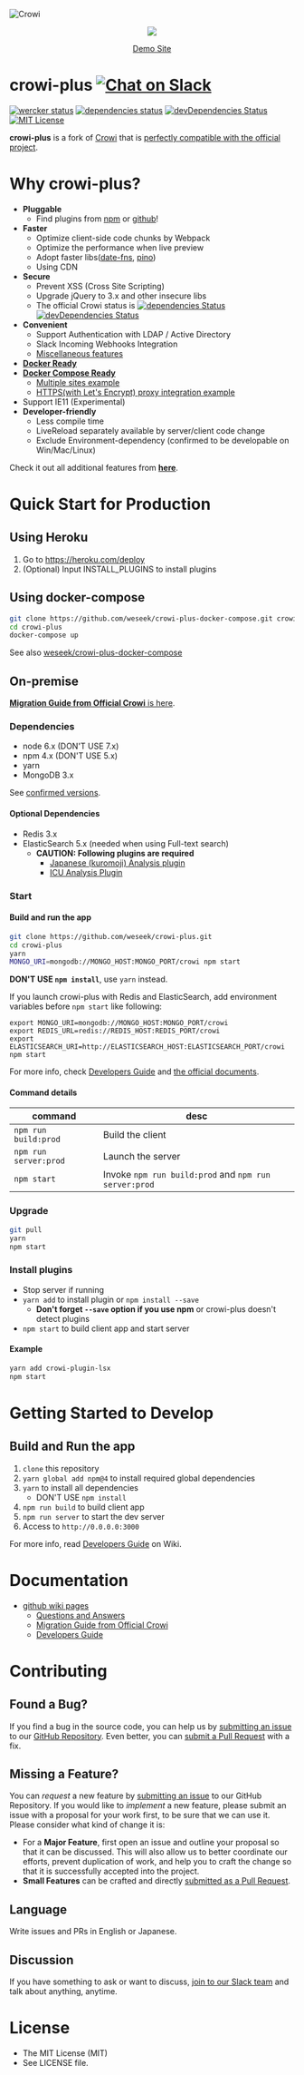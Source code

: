![Crowi](http://res.cloudinary.com/hrscywv4p/image/upload/c_limit,f_auto,h_900,q_80,w_1200/v1/199673/https_www_filepicker_io_api_file_VpYEP32ZQyCZ85u6XCXo_zskpra.png)

<p align="center">
  <a href="https://heroku.com/deploy"><img src="https://www.herokucdn.com/deploy/button.png"></a>
</p>
<p align="center">
  <a href="https://demo.crowi-plus.org">Demo Site</a>
</p>

crowi-plus [![Chat on Slack](https://crowi-plus-slackin.weseek.co.jp/badge.svg)][slackin]
===========

[![wercker status](https://app.wercker.com/status/39cdc49d067d65c39cb35d52ceae6dc1/s/master "wercker status")](https://app.wercker.com/project/byKey/39cdc49d067d65c39cb35d52ceae6dc1)
[![dependencies status](https://david-dm.org/weseek/crowi-plus.svg)](https://david-dm.org/weseek/crowi-plus)
[![devDependencies Status](https://david-dm.org/weseek/crowi-plus/dev-status.svg)](https://david-dm.org/weseek/crowi-plus?type=dev)
[![MIT License](http://img.shields.io/badge/license-MIT-blue.svg?style=flat)](LICENSE)


**crowi-plus** is a fork of [Crowi][crowi] that is [perfectly compatible with the official project](https://github.com/weseek/crowi-plus/wiki/Correspondence-table-with-official-version).


Why crowi-plus?
================

* **Pluggable**
  * Find plugins from [npm](https://www.npmjs.com/browse/keyword/crowi-plugin) or [github](https://github.com/search?q=topic%3Acrowi-plugin)!
* **Faster**
  * Optimize client-side code chunks by Webpack
  * Optimize the performance when live preview
  * Adopt faster libs([date-fns](https://github.com/date-fns/date-fns), [pino](https://github.com/pinojs/pino))
  * Using CDN
* **Secure**
  * Prevent XSS (Cross Site Scripting)
  * Upgrade jQuery to 3.x and other insecure libs
  * The official Crowi status is [![dependencies Status](https://david-dm.org/crowi/crowi/status.svg)](https://david-dm.org/crowi/crowi) [![devDependencies Status](https://david-dm.org/crowi/crowi/dev-status.svg)](https://david-dm.org/crowi/crowi?type=dev)
* **Convenient**
  * Support Authentication with LDAP / Active Directory 
  * Slack Incoming Webhooks Integration
  * [Miscellaneous features](https://github.com/weseek/crowi-plus/wiki/Additional-Features)
* **[Docker Ready][dockerhub]**
* **[Docker Compose Ready][docker-compose]**
  * [Multiple sites example](https://github.com/weseek/crowi-plus-docker-compose/tree/master/examples/multi-app)
  * [HTTPS(with Let's Encrypt) proxy integration example](https://github.com/weseek/crowi-plus-docker-compose/tree/master/examples/https-portal)
* Support IE11 (Experimental)
* **Developer-friendly**
  * Less compile time
  * LiveReload separately available by server/client code change
  * Exclude Environment-dependency (confirmed to be developable on Win/Mac/Linux)

Check it out all additional features from [**here**](https://github.com/weseek/crowi-plus/wiki/Additional-Features).


Quick Start for Production
===========================

Using Heroku
------------

1. Go to https://heroku.com/deploy
1. (Optional) Input INSTALL_PLUGINS to install plugins

Using docker-compose
---------------------

```bash
git clone https://github.com/weseek/crowi-plus-docker-compose.git crowi-plus
cd crowi-plus
docker-compose up
```

See also [weseek/crowi-plus-docker-compose][docker-compose]

On-premise
----------

[**Migration Guide from Official Crowi** is here](https://github.com/weseek/crowi-plus/wiki/Migration-Guide-from-Official-Crowi).

### Dependencies

- node 6.x (DON'T USE 7.x)
- npm 4.x (DON'T USE 5.x)
- yarn
- MongoDB 3.x

See [confirmed versions](https://github.com/weseek/crowi-plus/wiki/Developers-Guide#versions-confirmed-to-work).

#### Optional Dependencies

- Redis 3.x
- ElasticSearch 5.x (needed when using Full-text search)
  - **CAUTION: Following plugins are required**
      - [Japanese (kuromoji) Analysis plugin](https://www.elastic.co/guide/en/elasticsearch/plugins/current/analysis-kuromoji.html)
      - [ICU Analysis Plugin](https://www.elastic.co/guide/en/elasticsearch/plugins/current/analysis-icu.html)

### Start

#### Build and run the app

```bash
git clone https://github.com/weseek/crowi-plus.git
cd crowi-plus
yarn
MONGO_URI=mongodb://MONGO_HOST:MONGO_PORT/crowi npm start
```

**DON'T USE `npm install`**, use `yarn` instead.

If you launch crowi-plus with Redis and ElasticSearch, add environment variables before `npm start` like following:

```
export MONGO_URI=mongodb://MONGO_HOST:MONGO_PORT/crowi
export REDIS_URL=redis://REDIS_HOST:REDIS_PORT/crowi
export ELASTICSEARCH_URI=http://ELASTICSEARCH_HOST:ELASTICSEARCH_PORT/crowi
npm start
```

For more info, check [Developers Guide](https://github.com/weseek/crowi-plus/wiki/Developers-Guide) and [the official documents](https://github.com/crowi/crowi/wiki/Install-and-Configuration#env-parameters).

#### Command details

|command|desc|
|--|--|
|`npm run build:prod`|Build the client|
|`npm run server:prod`|Launch the server|
|`npm start`|Invoke `npm run build:prod` and `npm run server:prod`|

### Upgrade

```bash
git pull
yarn
npm start
```

### Install plugins

* Stop server if running
* `yarn add` to install plugin or `npm install --save`
  * **Don't forget `--save` option if you use npm** or crowi-plus doesn't detect plugins
* `npm start` to build client app and start server

#### Example

```bash
yarn add crowi-plugin-lsx
npm start
```


Getting Started to Develop
==========================

## Build and Run the app

1. `clone` this repository
1. `yarn global add npm@4` to install required global dependencies
1. `yarn` to install all dependencies
    * DON'T USE `npm install`
1. `npm run build` to build client app
1. `npm run server` to start the dev server
1. Access to `http://0.0.0.0:3000`

For more info, read [Developers Guide](https://github.com/weseek/crowi-plus/wiki/Developers-Guide) on Wiki.


Documentation
==============

* [github wiki pages](https://github.com/weseek/crowi-plus/wiki)
  * [Questions and Answers](https://github.com/weseek/crowi-plus/wiki/Questions-and-Answers)
  * [Migration Guide from Official Crowi](https://github.com/weseek/crowi-plus/wiki/Migration-Guide-from-Official-Crowi)
  * [Developers Guide](https://github.com/weseek/crowi-plus/wiki/Developers-Guide)

Contributing
============

Found a Bug?
-------------

If you find a bug in the source code, you can help us by
[submitting an issue][issues] to our [GitHub Repository][crowi-plus]. Even better, you can
[submit a Pull Request][pulls] with a fix.

Missing a Feature?
-------------------

You can *request* a new feature by [submitting an issue][issues] to our GitHub
Repository. If you would like to *implement* a new feature, please submit an issue with
a proposal for your work first, to be sure that we can use it.
Please consider what kind of change it is:

* For a **Major Feature**, first open an issue and outline your proposal so that it can be
discussed. This will also allow us to better coordinate our efforts, prevent duplication of work,
and help you to craft the change so that it is successfully accepted into the project.
* **Small Features** can be crafted and directly [submitted as a Pull Request][pulls].

Language
---------

Write issues and PRs in English or Japanese.

Discussion
-----------

If you have something to ask or want to discuss, [join to our Slack team][slackin] and talk about anything, anytime.


License
=======

* The MIT License (MIT)
* See LICENSE file.


[crowi]: https://github.com/crowi/crowi
[crowi-plus]: https://github.com/weseek/crowi-plus
[issues]: https://github.com/weseek/crowi-plus/issues
[pulls]: https://github.com/weseek/crowi-plus/pulls
[dockerhub]: https://hub.docker.com/r/weseek/crowi-plus
[docker-compose]: https://github.com/weseek/crowi-plus-docker-compose
[slackin]: https://crowi-plus-slackin.weseek.co.jp/

